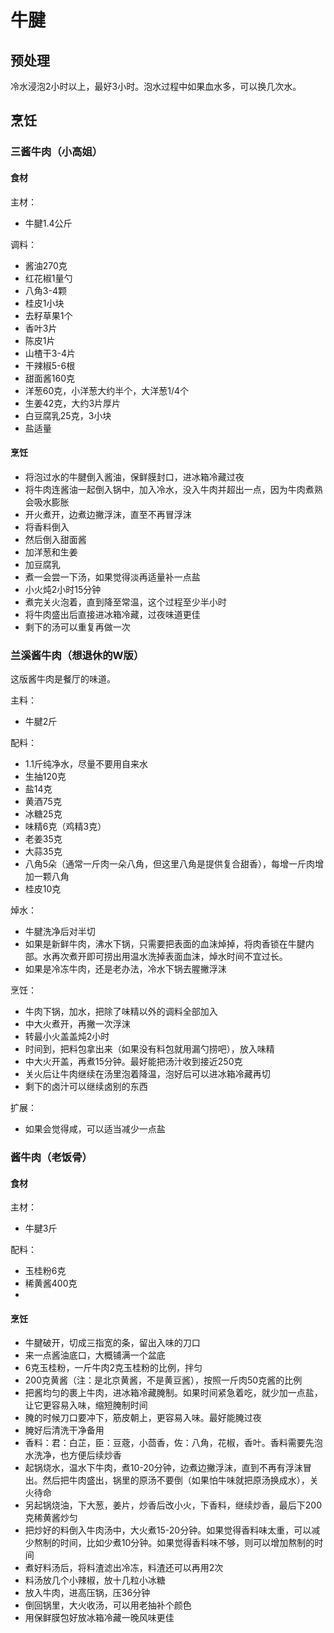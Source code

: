 # 牛腱

## 预处理

冷水浸泡2小时以上，最好3小时。泡水过程中如果血水多，可以换几次水。

## 烹饪

### 三酱牛肉（小高姐）

#### 食材

主材：
- 牛腱1.4公斤

调料：
- 酱油270克
- 红花椒1量勺
- 八角3-4颗
- 桂皮1小块
- 去籽草果1个
- 香叶3片
- 陈皮1片
- 山楂干3-4片
- 干辣椒5-6根
- 甜面酱160克
- 洋葱60克，小洋葱大约半个，大洋葱1/4个
- 生姜42克，大约3片厚片
- 白豆腐乳25克，3小块
- 盐适量

#### 烹饪

- 将泡过水的牛腱倒入酱油，保鲜膜封口，进冰箱冷藏过夜
- 将牛肉连酱油一起倒入锅中，加入冷水，没入牛肉并超出一点，因为牛肉煮熟会吸水膨胀
- 开火煮开，边煮边撇浮沫，直至不再冒浮沫
- 将香料倒入
- 然后倒入甜面酱
- 加洋葱和生姜
- 加豆腐乳
- 煮一会尝一下汤，如果觉得淡再适量补一点盐
- 小火炖2小时15分钟
- 煮完关火泡着，直到降至常温，这个过程至少半小时
- 将牛肉盛出后直接进冰箱冷藏，过夜味道更佳
- 剩下的汤可以重复再做一次

### 兰溪酱牛肉（想退休的W版）

这版酱牛肉是餐厅的味道。

主料：
- 牛腱2斤

配料：
- 1.1斤纯净水，尽量不要用自来水
- 生抽120克
- 盐14克
- 黄酒75克
- 冰糖25克
- 味精6克（鸡精3克）
- 老姜35克
- 大蒜35克
- 八角5朵（通常一斤肉一朵八角，但这里八角是提供复合甜香），每增一斤肉增加一颗八角
- 桂皮10克

焯水：
- 牛腱洗净后对半切
- 如果是新鲜牛肉，沸水下锅，只需要把表面的血沫焯掉，将肉香锁在牛腱内部。水再次煮开即可捞出用温水洗掉表面血沫，焯水时间不宜过长。
- 如果是冷冻牛肉，还是老办法，冷水下锅去腥撇浮沫

烹饪：
- 牛肉下锅，加水，把除了味精以外的调料全部加入
- 中大火煮开，再撇一次浮沫
- 转最小火盖盖炖2小时
- 时间到，把料包拿出来（如果没有料包就用漏勺捞吧），放入味精
- 中大火开盖，再煮15分钟。最好能把汤汁收到接近250克
- 关火后让牛肉继续在汤里泡着降温，泡好后可以进冰箱冷藏再切
- 剩下的卤汁可以继续卤别的东西

扩展：
- 如果会觉得咸，可以适当减少一点盐


### 酱牛肉（老饭骨）

#### 食材

主材：
- 牛腱3斤

配料：
- 玉桂粉6克
- 稀黄酱400克
- 

#### 烹饪
- 牛腱破开，切成三指宽的条，留出入味的刀口
- 来一点酱油底口，大概铺满一个盆底
- 6克玉桂粉，一斤牛肉2克玉桂粉的比例，拌匀
- 200克黄酱（注：是北京黄酱，不是黄豆酱），按照一斤肉50克酱的比例
- 把酱均匀的裹上牛肉，进冰箱冷藏腌制。如果时间紧急着吃，就少加一点盐，让它更容易入味，缩短腌制时间
- 腌的时候刀口要冲下，筋皮朝上，更容易入味。最好能腌过夜
- 腌好后清洗干净备用
- 香料：君：白芷，臣：豆蔲，小茴香，佐：八角，花椒，香叶。香料需要先泡水洗净，也方便后续炒香
- 起锅烧水，温水下牛肉，煮10-20分钟，边煮边撇浮沫，直到不再有浮沫冒出。然后把牛肉盛出，锅里的原汤不要倒（如果怕牛味就把原汤换成水），关火待命
- 另起锅烧油，下大葱，姜片，炒香后改小火，下香料，继续炒香，最后下200克稀黄酱炒匀
- 把炒好的料倒入牛肉汤中，大火煮15-20分钟。如果觉得香料味太重，可以减少熬制的时间，比如少煮10分钟。如果觉得香料味不够，则可以增加熬制的时间
- 煮好料汤后，将料渣滤出冷冻，料渣还可以再用2次
- 料汤放几个小辣椒，放十几粒小冰糖
- 放入牛肉，进高压锅，压36分钟
- 倒回锅里，大火收汤，可以用老抽补个颜色
- 用保鲜膜包好放冰箱冷藏一晚风味更佳

